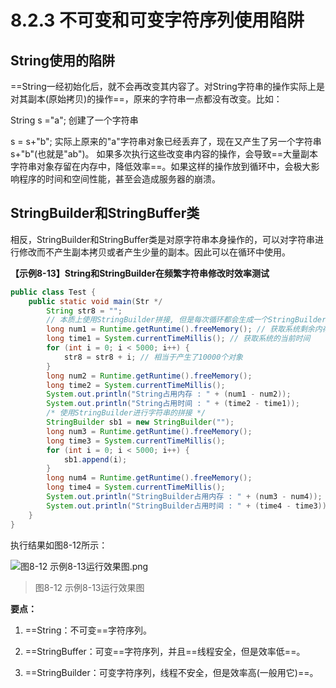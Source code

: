 # 8.2.3 不可变和可变字符序列使用陷阱

## String使用的陷阱

   ==String一经初始化后，就不会再改变其内容了。对String字符串的操作实际上是对其副本(原始拷贝)的操作==，原来的字符串一点都没有改变。比如：

   String s ="a"; 创建了一个字符串

   s = s+"b"; 实际上原来的"a"字符串对象已经丢弃了，现在又产生了另一个字符串s+"b"(也就是"ab")。 如果多次执行这些改变串内容的操作，会导致==大量副本字符串对象存留在内存中，降低效率==。如果这样的操作放到循环中，会极大影响程序的时间和空间性能，甚至会造成服务器的崩溃。

## StringBuilder和StringBuffer类

   相反，StringBuilder和StringBuffer类是对原字符串本身操作的，可以对字符串进行修改而不产生副本拷贝或者产生少量的副本。因此可以在循环中使用。

**【示例8-13】String和StringBuilder在频繁字符串修改时效率测试**

```java {5,6,8,19}
public class Test {
	public static void main(Str */
		String str8 = "";
		// 本质上使用StringBuilder拼接, 但是每次循环都会生成一个StringBuilder对象
		long num1 = Runtime.getRuntime().freeMemory(); // 获取系统剩余内存空间
		long time1 = System.currentTimeMillis(); // 获取系统的当前时间
		for (int i = 0; i < 5000; i++) {
			str8 = str8 + i; // 相当于产生了10000个对象
		}
		long num2 = Runtime.getRuntime().freeMemory();
		long time2 = System.currentTimeMillis();
		System.out.println("String占用内存 : " + (num1 - num2));
		System.out.println("String占用时间 : " + (time2 - time1));
		/* 使用StringBuilder进行字符串的拼接 */
		StringBuilder sb1 = new StringBuilder("");
		long num3 = Runtime.getRuntime().freeMemory();
		long time3 = System.currentTimeMillis();
		for (int i = 0; i < 5000; i++) {
			sb1.append(i);
		}
		long num4 = Runtime.getRuntime().freeMemory();
		long time4 = System.currentTimeMillis();
		System.out.println("StringBuilder占用内存 : " + (num3 - num4));
		System.out.println("StringBuilder占用时间 : " + (time4 - time3));
	}
}
```

   执行结果如图8-12所示：

![图8-12 示例8-13运行效果图.png](https://www.sxt.cn/360shop/Public/admin/UEditor/20170524/1495607616300229.png)

> 图8-12 示例8-13运行效果图

**要点：**

1. ==String：不可变==字符序列。

2. ==StringBuffer：可变==字符序列，并且==线程安全，但是效率低==。

3. ==StringBuilder：可变字符序列，线程不安全，但是效率高(一般用它)==。

